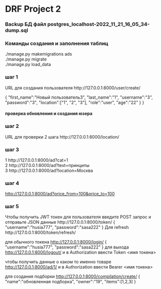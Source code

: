 # DRF Project 2

<h3>Backup БД файл postgres_localhost-2022_11_21_16_05_34-dump.sql</h3>

<h3>Команды создания и заполнения таблиц </h3>
./manage.py makemigrations ads
<br>
./manage.py migrate
<br>
./manage.py load_data
<br>

<h3>шаг 1</h3> 
URL для создания пользователя 
http://127.0.0.1:8000/user/create/

{
"first_name":"Новый пользователь3",
"last_name":"1",
"username":"3",
"password":"3",
"location":["1", "2", "3"],
"role":"user",
"age":"22"
}
}<h4> проверка обновления и создания юзера</h4>


<h3>шаг 2</h3> 
URL для проверки 2 шага
http://127.0.0.1:8000/location/

<h3>шаг 3</h3>  
1 http://127.0.0.1:8000/ad?cat=1<br>
2 http://127.0.0.1:8000/ad?text=принципы<br>
3 http://127.0.0.1:8000/ad?location=Москва<br>


<h3>шаг 4</h3> 

http://127.0.0.1:8000/ad?price_from=100&price_to=100 
<h3>шаг 5 </h3>
Чтобы получить JWT токен для пользователя введите POST запрос и отправьте JSON данные
http://127.0.0.1:8000/token/
{
"username":"husia777",
"password":"sasa222"
}
Для refresh http://127.0.0.1:8000/token/refresh/

для обычного токена
http://127.0.0.1:8000/login/
{   
"username":"husia777",
"password":"sasa222"
}
для выхода
http://127.0.0.1:8000/logout/
и в Authorization ввести Token <имя токена>

чтобы получить данные о каком то именно товаре
http://127.0.0.1:8000/ad/1/
и в Authorization ввести Bearer <имя токена>

для создания подборки 
http://127.0.0.1:8000/compilation/create/
{
    "name":"обновленная подборка",
    "owner":"19",
    "items":[1,2,3]
}